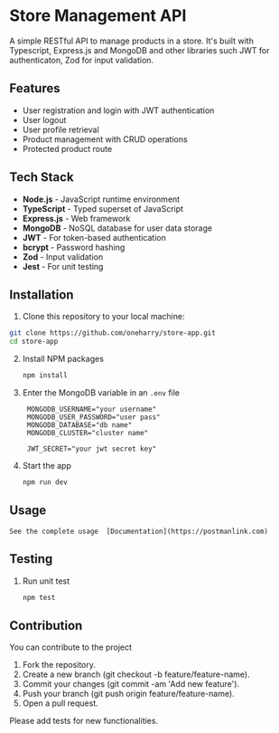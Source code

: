 # Store Management API
A simple RESTful API to manage products in a store. It's built with Typescript, Express.js and MongoDB and other libraries such JWT for authenticaton, Zod for input validation.


## Features

- User registration and login with JWT authentication
- User logout
- User profile retrieval
- Product management with CRUD operations
- Protected product route


## Tech Stack

- **Node.js** - JavaScript runtime environment
- **TypeScript** - Typed superset of JavaScript
- **Express.js** - Web framework
- **MongoDB** - NoSQL database for user data storage
- **JWT** - For token-based authentication
- **bcrypt** - Password hashing
- **Zod** - Input validation
- **Jest** - For unit testing

## Installation

1. Clone this repository to your local machine:

```bash
git clone https://github.com/oneharry/store-app.git
cd store-app
```
2. Install NPM packages
   ```bash
   npm install
   ```
3. Enter the MongoDB variable in an `.env` file
   ```
    MONGODB_USERNAME="your username"
    MONGODB_USER_PASSWORD="user pass"
    MONGODB_DATABASE="db name"
    MONGODB_CLUSTER="cluster name"

    JWT_SECRET="your jwt secret key"
   ```
4. Start the app
    ```bash
    npm run dev
    ```

## Usage
    See the complete usage  [Documentation](https://postmanlink.com)

## Testing
1. Run unit test
    ``` bash
    npm test
    ```


## Contribution
You can contribute to the project

1. Fork the repository.
2. Create a new branch (git checkout -b feature/feature-name).
3. Commit your changes (git commit -am 'Add new feature').
4. Push your branch (git push origin feature/feature-name).
5. Open a pull request.

Please add tests for new functionalities.